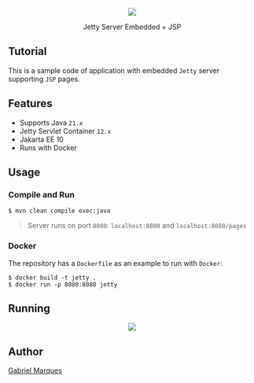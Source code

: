 <p align="center">
  <img src="https://github.com/gabriel0x01/jetty-embedded-jsp/assets/59850744/4111692e-cbc1-4783-8b98-a015ae32a347">
</p>
<p align="center">
Jetty Server Embedded + JSP
</p>

## Tutorial

This is a sample code of application with embedded `Jetty` server supporting `JSP` pages.

## Features

 * Supports Java `21.x`
 * Jetty Servlet Container `12.x`
 * Jakarta EE 10
 * Runs with Docker
 
## Usage

### Compile and Run

```
$ mvn clean compile exec:java
```

> Server runs on port `8080`: `localhost:8080` and `localhost:8080/pages`


### Docker
The repository has a `Dockerfile` as an example to run with `Docker`:

```
$ docker build -t jetty .
$ docker run -p 8080:8080 jetty
```


## Running
<p align="center">
  <img src="https://github.com/gabriel0x01/jetty-embedded-jsp/assets/59850744/cb9138be-d1ab-47b5-ba65-5af9fdc8b95a">
</p>


## Author

[Gabriel Marques](https://github.com/marques-gabriel)
